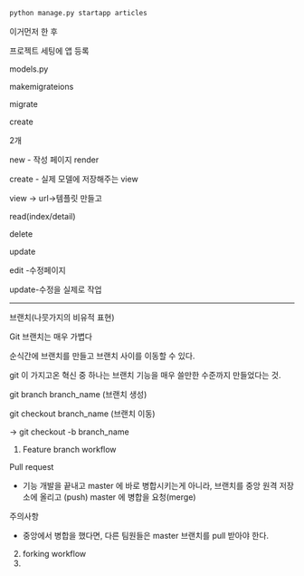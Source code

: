 ```bash
python manage.py startapp articles
```

이거먼저 한 후 

프로젝트 세팅에 앱 등록



models.py

makemigrateions

migrate



create

2개 

new - 작성 페이지 render

create - 실제 모델에 저장해주는 view

view -> url->템플릿 만들고



read(index/detail)



delete



update

edit -수정페이지

update-수정을 실제로 작업

---------------------------------

브랜치(나뭇가지의 비유적 표현)

Git 브랜치는 매우 가볍다

순식간에 브랜치를 만들고 브랜치 사이를 이동할 수 있다.

git 이 가지고온 혁신 중 하나는 브랜치 기능을 매우 쓸만한 수준까지 만들었다는 것.



git branch branch_name (브랜치 생성)

git checkout branch_name (브랜치 이동)

-> git checkout -b branch_name



1. Feature branch workflow

Pull request

- 기능 개발을 끝내고 master 에 바로 병합시키는게 아니라, 브랜치를 중앙 원격 저장소에 올리고 (push) master 에 병합을 요청(merge)

주의사항

- 중앙에서 병합을 했다면, 다른 팀원들은 master 브랜치를 pull 받아야 한다.

2. forking workflow
3. 